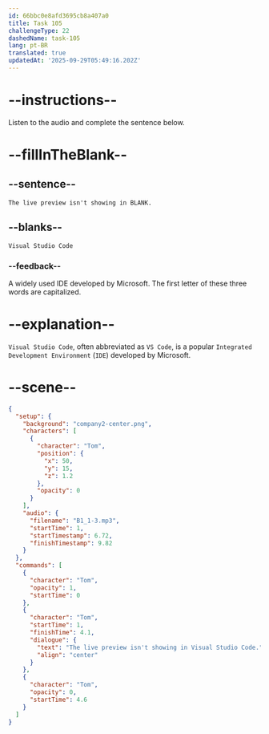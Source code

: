 ```yaml
---
id: 66bbc0e8afd3695cb8a407a0
title: Task 105
challengeType: 22
dashedName: task-105
lang: pt-BR
translated: true
updatedAt: '2025-09-29T05:49:16.202Z'
---
```


<!-- Audio Reference:
Tom: The live preview isn't showing in Visual Studio Code. -->

# --instructions--

Listen to the audio and complete the sentence below.

# --fillInTheBlank--

## --sentence--

`The live preview isn't showing in BLANK.`

## --blanks--

`Visual Studio Code`

### --feedback--

A widely used IDE developed by Microsoft. The first letter of these three words are capitalized.

# --explanation--

`Visual Studio Code`, often abbreviated as `VS Code`, is a popular `Integrated Development Environment` (`IDE`) developed by Microsoft. 

# --scene--

```json
{
  "setup": {
    "background": "company2-center.png",
    "characters": [
      {
        "character": "Tom",
        "position": {
          "x": 50,
          "y": 15,
          "z": 1.2
        },
        "opacity": 0
      }
    ],
    "audio": {
      "filename": "B1_1-3.mp3",
      "startTime": 1,
      "startTimestamp": 6.72,
      "finishTimestamp": 9.82
    }
  },
  "commands": [
    {
      "character": "Tom",
      "opacity": 1,
      "startTime": 0
    },
    {
      "character": "Tom",
      "startTime": 1,
      "finishTime": 4.1,
      "dialogue": {
        "text": "The live preview isn't showing in Visual Studio Code.",
        "align": "center"
      }
    },
    {
      "character": "Tom",
      "opacity": 0,
      "startTime": 4.6
    }
  ]
}
```
